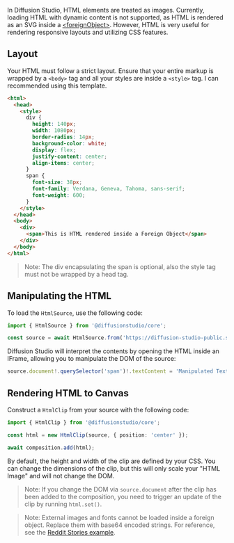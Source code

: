 In Diffusion Studio, HTML elements are treated as images. Currently, loading HTML with dynamic content is not supported, as HTML is rendered as an SVG inside a [\<foreignObject\>](https://developer.mozilla.org/en-US/docs/Web/SVG/Element/foreignObject). However, HTML is very useful for rendering responsive layouts and utilizing CSS features.

## Layout

Your HTML must follow a strict layout. Ensure that your entire markup is wrapped by a `<body>` tag and all your styles are inside a `<style>` tag. I can recommended using this template.

```html
<html>
  <head>
    <style>
      div {
        height: 140px;
        width: 1080px;
        border-radius: 14px;
        background-color: white;
        display: flex;
        justify-content: center;
        align-items: center;
      }
      span {
        font-size: 38px;
        font-family: Verdana, Geneva, Tahoma, sans-serif;
        font-weight: 600;
      }
    </style>
  </head>
  <body>
    <div>
      <span>This is HTML rendered inside a Foreign Object</span>
    </div>
  </body>
</html>
```

> Note: The div encapsulating the span is optional, also the style tag must not be wrapped by a head tag.

## Manipulating the HTML

To load the `HtmlSource`, use the following code:

```typescript
import { HtmlSource } from '@diffusionstudio/core';

const source = await HtmlSource.from('https://diffusion-studio-public.s3.eu-central-1.amazonaws.com/html/sample_html.html');
```

Diffusion Studio will interpret the contents by opening the HTML inside an IFrame, allowing you to manipulate the DOM of the source:

```typescript
source.document!.querySelector('span')!.textContent = 'Manipulated Text Content';
```

## Rendering HTML to Canvas

Construct a `HtmlClip` from your source with the following code:

```typescript
import { HtmlClip } from '@diffusionstudio/core';

const html = new HtmlClip(source, { position: 'center' });

await composition.add(html);
```

By default, the height and width of the clip are defined by your CSS. You can change the dimensions of the clip, but this will only scale your "HTML Image" and will not change the DOM.

> Note: If you change the DOM via `source.document` after the clip has been added to the composition, you need to trigger an update of the clip by running `html.set()`.

> Note: External images and fonts cannot be loaded inside a foreign object. Replace them with base64 encoded strings. For reference, see the [Reddit Stories example](https://github.com/diffusionstudio/core/blob/main/examples/scripting/src/reddit-stories.ts).

